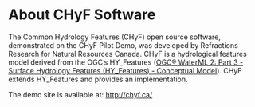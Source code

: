 # About CHyF Software

The Common Hydrology Features (CHyF) open source software, demonstrated on the CHyF Pilot Demo, 
was developed by Refractions Research for Natural Resources Canada. 
CHyF is a hydrological features model derived from the OGC’s HY_Features 
([OGC® WaterML 2: Part 3 - Surface Hydrology Features (HY_Features) - Conceptual Model](http://docs.opengeospatial.org/is/14-111r6/14-111r6.html)). 
CHyF extends HY_Features and provides an implementation.


The demo site is available at: http://chyf.ca/
